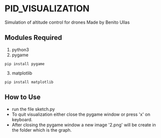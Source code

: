 # PID_VISUALIZATION

Simulation of altitude control for drones
Made by Benito Ullas

## Modules Required

1. python3
2. pygame

```
pip install pygame
```

3. matplotlib
```
pip install matplotlib
```

## How to Use
- run the file sketch.py
- To quit visualization either close the pygame window or press 'x' on keyboard.
- After closing the pygame window a new image '2.png' will be create in the folder which is the graph.

